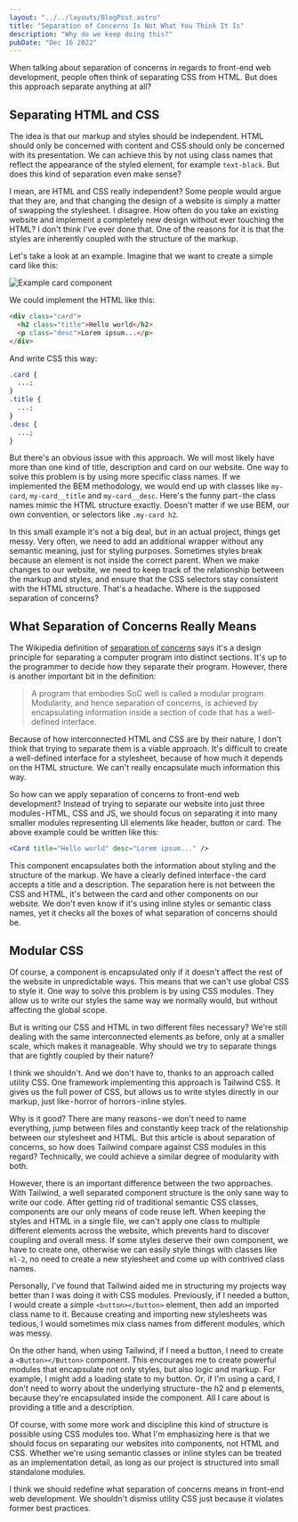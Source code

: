 ```yaml
---
layout: "../../layouts/BlogPost.astro"
title: "Separation of Concerns Is Not What You Think It Is"
description: "Why do we keep doing this?"
pubDate: "Dec 16 2022"
---
```


When talking about separation of concerns in regards to front-end web development, people often think of separating CSS from HTML. But does this approach separate anything at all?

## Separating HTML and CSS

The idea is that our markup and styles should be independent. HTML should only be concerned with content and CSS should only be concerned with its presentation. We can achieve this by not using class names that reflect the appearance of the styled element, for example `text-black`. But does this kind of separation even make sense?

I mean, are HTML and CSS really independent? Some people would argue that they are, and that changing the design of a website is simply a matter of swapping the stylesheet. I disagree. How often do you take an existing website and implement a completely new design without ever touching the HTML? I don't think I've ever done that. One of the reasons for it is that the styles are inherently coupled with the structure of the markup.

Let's take a look at an example. Imagine that we want to create a simple card like this:

![Example card component](/card-example.png)

We could implement the HTML like this:

```html
<div class="card">
  <h2 class="title">Hello world</h2>
  <p class="desc">Lorem ipsum...</p>
</div>
```

And write CSS this way:

```css
.card {
  ...;
}
.title {
  ...;
}
.desc {
  ...;
}
```

But there's an obvious issue with this approach. We will most likely have more than one kind of title, description and card on our website. One way to solve this problem is by using more specific class names. If we implemented the BEM methodology, we would end up with classes like `my-card`, `my-card__title` and `my-card__desc`. Here's the funny part - the class names mimic the HTML structure exactly. Doesn't matter if we use BEM, our own convention, or selectors like `.my-card h2`.

In this small example it's not a big deal, but in an actual project, things get messy. Very often, we need to add an additional wrapper without any semantic meaning, just for styling purposes. Sometimes styles break because an element is not inside the correct parent. When we make changes to our website, we need to keep track of the relationship between the markup and styles, and ensure that the CSS selectors stay consistent with the HTML structure. That's a headache. Where is the supposed separation of concerns?

## What Separation of Concerns Really Means

The Wikipedia definition of [separation of concerns](https://en.wikipedia.org/wiki/Separation_of_concerns) says it's a design principle for separating a computer program into distinct sections. It's up to the programmer to decide how they separate their program. However, there is another important bit in the definition:

> A program that embodies SoC well is called a modular program. Modularity, and hence separation of concerns, is achieved by encapsulating information inside a section of code that has a well-defined interface.

Because of how interconnected HTML and CSS are by their nature, I don't think that trying to separate them is a viable approach. It's difficult to create a well-defined interface for a stylesheet, because of how much it depends on the HTML structure. We can't really encapsulate much information this way.

So how can we apply separation of concerns to front-end web development? Instead of trying to separate our website into just three modules - HTML, CSS and JS, we should focus on separating it into many smaller modules representing UI elements like header, button or card. The above example could be written like this:

```jsx
<Card title="Hello world" desc="Lorem ipsum..." />
```

This component encapsulates both the information about styling and the structure of the markup. We have a clearly defined interface - the card accepts a title and a description. The separation here is not between the CSS and HTML, it's between the card and other components on our website. We don't even know if it's using inline styles or semantic class names, yet it checks all the boxes of what separation of concerns should be.

## Modular CSS

Of course, a component is encapsulated only if it doesn't affect the rest of the website in unpredictable ways. This means that we can't use global CSS to style it. One way to solve this problem is by using CSS modules. They allow us to write our styles the same way we normally would, but without affecting the global scope.

But is writing our CSS and HTML in two different files necessary? We're still dealing with the same interconnected elements as before, only at a smaller scale, which makes it manageable. Why should we try to separate things that are tightly coupled by their nature?

I think we shouldn't. And we don't have to, thanks to an approach called utility CSS. One framework implementing this approach is Tailwind CSS. It gives us the full power of CSS, but allows us to write styles directly in our markup, just like - horror of horrors - inline styles.

Why is it good? There are many reasons - we don't need to name everything, jump between files and constantly keep track of the relationship between our stylesheet and HTML. But this article is about separation of concerns, so how does Tailwind compare against CSS modules in this regard? Technically, we could achieve a similar degree of modularity with both.

However, there is an important difference between the two approaches. With Tailwind, a well separated component structure is the only sane way to write our code. After getting rid of traditional semantic CSS classes, components are our only means of code reuse left. When keeping the styles and HTML in a single file, we can't apply one class to multiple different elements across the website, which prevents hard to discover coupling and overall mess. If some styles deserve their own component, we have to create one, otherwise we can easily style things with classes like `ml-2`, no need to create a new stylesheet and come up with contrived class names.

Personally, I've found that Tailwind aided me in structuring my projects way better than I was doing it with CSS modules. Previously, if I needed a button, I would create a simple `<button></button>` element, then add an imported class name to it. Because creating and importing new stylesheets was tedious, I would sometimes mix class names from different modules, which was messy.

On the other hand, when using Tailwind, if I need a button, I need to create a `<Button></Button>` component. This encourages me to create powerful modules that encapsulate not only styles, but also logic and markup. For example, I might add a loading state to my button. Or, if I'm using a card, I don't need to worry about the underlying structure - the h2 and p elements, because they're encapsulated inside the component. All I care about is providing a title and a description.

Of course, with some more work and discipline this kind of structure is possible using CSS modules too. What I'm emphasizing here is that we should focus on separating our websites into components, not HTML and CSS. Whether we're using semantic classes or inline styles can be treated as an implementation detail, as long as our project is structured into small standalone modules.

I think we should redefine what separation of concerns means in front-end web development. We shouldn't dismiss utility CSS just because it violates former best practices.
